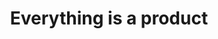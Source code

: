 ---
layout: blog-post
title: "Everything is a product"
excerpt: "Everything is a product"
disqus_id: /2018/04/21/everything-is-a-product/
tags:
- Thoughts
---
